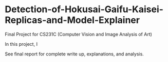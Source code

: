 # Detection-of-Hokusai-Gaifu-Kaisei-Replicas-and-Model-Explainer
Final Project for CS231C (Computer Vision and Image Analysis of Art)

In this project, I 


See final report for complete write up, explanations, and analysis. 
